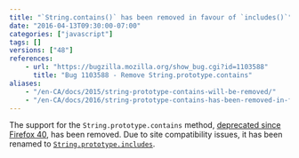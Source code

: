 ```yaml
---
title: "`String.contains()` has been removed in favour of `includes()`"
date: "2016-04-13T09:30:00-07:00"
categories: ["javascript"]
tags: []
versions: ["48"]
references:
    - url: "https://bugzilla.mozilla.org/show_bug.cgi?id=1103588"
      title: "Bug 1103588 - Remove String.prototype.contains"
aliases:
    - "/en-CA/docs/2015/string-prototype-contains-will-be-removed/"
    - "/en-CA/docs/2016/string-prototype-contains-has-been-removed-in-favour-of-includes/"
---
```

The support for the `String.prototype.contains` method, [deprecated since Firefox 40](https://www.fxsitecompat.com/en-CA/docs/2015/string-prototype-contains-has-been-renamed-to-includes/), has been removed. Due to site compatibility issues, it has been renamed to [`String.prototype.includes`](https://developer.mozilla.org/docs/Web/JavaScript/Reference/Global_Objects/String/includes).
